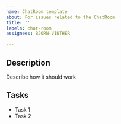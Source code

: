 ```yaml
---
name: ChatRoom template
about: For issues related to the ChatRoom
title: ''
labels: chat-room
assignees: BJORN-VINTHER

---
```


## Description
Describe how it should work

## Tasks
* Task 1
* Task 2
